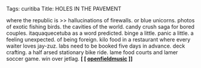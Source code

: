 Tags: curitiba
Title: HOLES IN THE PAVEMENT
  
where the republic is >> hallucinations of firewalls. or blue unicorns. photos of exotic fishing birds. the cavities of the world. candy crush saga for bored couples. itaquaquecetuba as a word predicted. binge a little. panic a little. a feeling unexpected. of being foreign. kilo food in a restaurant where every waiter loves jay-zuz. labs need to be booked five days in advance. deck crafting. a half arsed stationary bike ride. lame food courts and lamer soccer game. win over jetlag.
**[ [ [openfieldmusic](https://openfieldmusic.bandcamp.com/) ]]**